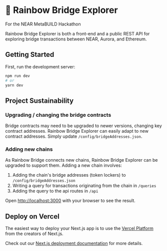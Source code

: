 # 🌈 Rainbow Bridge Explorer

For the NEAR MetaBUILD Hackathon

Rainbow Bridge Explorer is both a front-end and a public REST API for exploring bridge transactions between NEAR, Aurora, and Ethereum.

## Getting Started

First, run the development server:

```bash
npm run dev
# or
yarn dev
```

## Project Sustainability

### Upgrading / changing the bridge contracts

Bridge contracts may need to be upgraded to newer versions, changing key contract addresses. Rainbow Bridge Explorer can easily adapt to new contract addresses. Simply update `/config/bridgeAddresses.json`.

### Adding new chains

As Rainbow Bridge connects new chains, Rainbow Bridge Explorer can be upgraded to support them. Adding a new chain involves:

1. Adding the chain's bridge addresses (token lockers) to `/config/bridgeAddresses.json`
2. Writing a query for transactions originating from the chain in `/queries`
3. Adding the query to the api routes in `/api`

Open [http://localhost:3000](http://localhost:3000) with your browser to see the result.

## Deploy on Vercel

The easiest way to deploy your Next.js app is to use the [Vercel Platform](https://vercel.com/new?utm_medium=default-template&filter=next.js&utm_source=create-next-app&utm_campaign=create-next-app-readme) from the creators of Next.js.

Check out our [Next.js deployment documentation](https://nextjs.org/docs/deployment) for more details.
